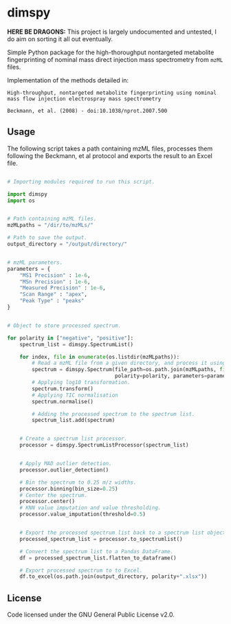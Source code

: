 # dimspy

**HERE BE DRAGONS:** This project is largely undocumented and untested, I do aim on sorting it all out eventually.

Simple Python package for the high-thoroughput nontargeted metabolite fingerprinting of nominal mass direct injection mass spectrometry from ```mzML``` files.

Implementation of the methods detailed in:

```
High-throughput, nontargeted metabolite fingerprinting using nominal mass flow injection electrospray mass spectrometry

Beckmann, et al. (2008) - doi:10.1038/nprot.2007.500
```

## Usage

The following script takes a path containing mzML files, processes them following the Beckmann, et al protocol and exports the result to an Excel file.


```python

# Importing modules required to run this script.

import dimspy
import os


# Path containing mzML files.
mzMLpaths = "/dir/to/mzMLs/"

# Path to save the output.
output_directory = "/output/directory/"


# mzML parameters.
parameters = {
    "MS1 Precision" : 1e-6,
    "MSn Precision" : 1e-6,
    "Measured Precision" : 1e-6,
    "Scan Range" : "apex",
    "Peak Type" : "peaks"
}


# Object to store processed spectrum.

for polarity in ["negative", "positive"]:
    spectrum_list = dimspy.SpectrumList()

    for index, file in enumerate(os.listdir(mzMLpaths)):
        # Read a mzML file from a given directory, and process it using given parameters.
        spectrum = dimspy.Spectrum(file_path=os.path.join(mzMLpaths, file),
                                   polarity=polarity, parameters=parameters)
        # Applying log10 transformation.
        spectrum.transform()
        # Applying TIC normalisation
        spectrum.normalise()

        # Adding the processed spectrum to the spectrum list.
        spectrum_list.add(spectrum)


    # Create a spectrum list processor.
    processor = dimspy.SpectrumListProcessor(spectrum_list)


    # Apply MAD outlier detection.
    processor.outlier_detection()

    # Bin the spectrum to 0.25 m/z widths.
    processor.binning(bin_size=0.25)
    # Center the spectrum.
    processor.center()
    # KNN value imputation and value thresholding.
    processor.value_imputation(threshold=0.5)


    # Export the processed spectrum list back to a spectrum list object.
    processed_spectrum_list = processor.to_spectrumlist()

    # Convert the spectrum list to a Pandas DataFrame.
    df = processed_spectrum_list.flatten_to_dataframe()

    # Export processed spectrum to to Excel.
    df.to_excel(os.path.join(output_directory, polarity+".xlsx"))
```

## License

Code licensed under the GNU General Public License v2.0.
